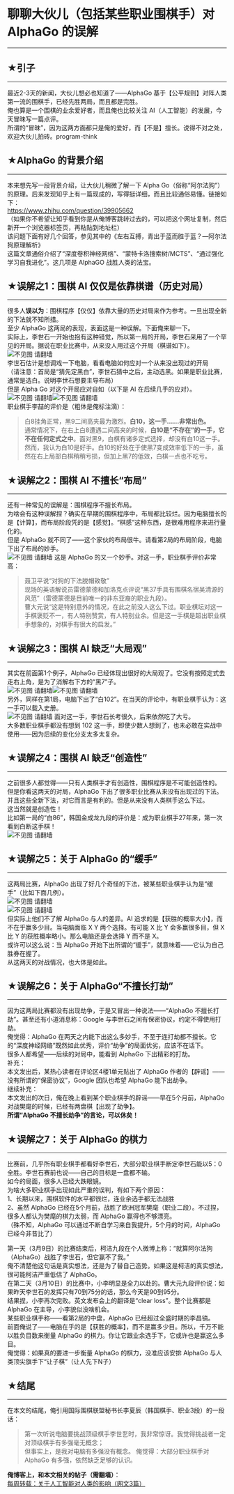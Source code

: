# 聊聊大伙儿（包括某些职业围棋手）对 AlphaGo 的误解 

-----

 ## ★引子
---

  
 最近2-3天的新闻，大伙儿想必也知道了——AlphaGo 基于【公平规则】对阵人类第一流的围棋手，已经先胜两局，而且都是完胜。  
 俺也算是一个围棋的业余爱好者，而且俺也比较关注 AI（人工智能）的发展，今天冒昧写一篇点评。  
 所谓的“冒昧”，因为这两方面都只是俺的爱好，而【不是】擅长。说得不对之处，欢迎大伙儿拍砖。program-think  
   
   
 ## ★AlphaGo 的背景介绍
--------------

  
 本来想先写一段背景介绍，让大伙儿稍微了解一下 Alpha Go（俗称“阿尔法狗”）的原理。后来发现知乎上有一篇现成的，写得挺详细，而且比较通俗易懂。链接如下：  
 <https://www.zhihu.com/question/39905662>  
 （如果你不希望让知乎看到你是从俺博客跳转过去的，可以把这个网址复制，然后新开一个浏览器标签页，再粘贴到地址栏）  
 该问题下面有好几个回答，参见其中的《左右互搏，青出于蓝而胜于蓝？—阿尔法狗原理解析》  
 这篇文章通俗介绍了“深度卷积神经网络”、“蒙特卡洛搜索树/MCTS”、“通过强化学习自我进化”。这几项是 AlphaGO 战胜人类的法宝。  
   
   
 ## ★误解之1：围棋 AI 仅仅是依靠棋谱（历史对局）
-------------------------

  
 很多人**误以为**：围棋程序【仅仅】依靠大量的历史对局来作为参考。一旦出现全新的下法就不知所措。  
 至少 AlphaGo 这两局的表现，表面这是一种误解。下面俺来聊一下。  
 实际上，李世石一开始也抱有这种错觉，所以第一局的开局，李世石采用了一个罕见的开局。据说在职业比赛中，从来没人用过这个开局（棋谱如下）。  
 ![不见图 请翻墙](images/pBXhMg2e-kFTdYaD-30ocFiwQY6APV6pwFBndazI-zjxwIHlQiCl29V0bg18Sm6DCoZZN8fmbn3lgDcEoh7-x3VGZERrCm2eQXTyf1XelIufobWNwzkmFtKoEjJtnc7SjHaNxnd2d0w)  
 李世石估计是想调戏一下电脑，看看电脑如何应对一个从来没出现过的开局  
 （请注意：首局是“猜先定黑白”，李世石猜中之后，主动选黑。如果是职业比赛，通常是选白。说明李世石想要主导布局）  
 但是 Alpha Go 对这个开局应对自如（以下是 AI 在后续几手的应对）。  
 ![不见图 请翻墙](images/7VjlkN_h2-yIFktMFKyEw241u1wBc6wqAwNwrOx7NvRJy1RMXoMy3-tk-RFlPMf7SGGcyrqVxUy22ohVDQP33VrP3BCeteCzIimAvSiOLMkz7Rq4VSVeGPHYzEZ-iWeORDS6uRsrOY4)![不见图 请翻墙](images/WDJP3ZxAM0kc-zP6Sdw-bqlgyNaziUE1uNLuCJvskJPQyvi0I26P9PyXawDZwr1D-dH65xxPSujnWTETQIig6gB6QLCs5loUsQFJ89koZxcTXc0LS8SI6x0C38zUrQPkeVot9lOmk5w)  
 职业棋手李喆的评价是（粗体是俺标注滴）：  
 
> 白8挂角正常，黑9二间高夹最为激烈。**白10，这一手……非常出色。**  
>  通常情况下，在右上白8遭遇二间高夹的时候，**白10是“不存在”的一手，它不在任何定式之中**。面对黑9，白棋有诸多定式选择，却没有白10这一手。  
>  然而，我认为白10是好手。白10的好处在于使黑7变成效率低下的一手，虽然在右上局部白棋稍稍亏损，但加上黑7的低效，白棋一点也不吃亏。  
   
 ## ★误解之2：围棋 AI 不擅长“布局”
-------------------

  
 还有一种常见的误解是：围棋程序不擅长布局。  
 为啥会有这种误解捏？确实在早期的围棋程序中，布局都比较烂。因为电脑擅长的是【计算】，而布局阶段凭的是【感觉】。“棋感”这种东西，是很难用程序来进行量化的。  
 但是 AlphaGo 就不同了——这个家伙的布局很牛。请看第2局的布局阶段，电脑下出了布局的妙手。  
 ![不见图 请翻墙](images/L7JawEKL7jK9kh_7zEkor_MK_l2cfk_vXz-iSO7HWMDTTpS66x2yTFLSGdj0Y6ubDNrBZ0ZvpP89l6bifg3iiNjTbt4yArNb2-kTy3ljPxdUhYOdDkFgPJAgZWvEoAn5R71GBPOQP6o) 这是 AlphaGo 的又一个妙手。对这一手，职业棋手评价非常高：  
 
> 聂卫平说“对狗的下法脱帽致敬”  
>  现场的英语解说员雷德蒙德和加洛克点评说“黑37手具有围棋名宿吴清源的风范”（雷德蒙德是目前唯一的非东亚裔的职业九段）。  
>  曹大元说“这是特别意外的情况，在此之前没人这么下过。职业棋坛对这一手棋褒贬不一，有人特别赞赏，有人特别业余。但是这一手棋是超出职业棋手想象的，对棋手有很大的启发。”  
>    
 ## ★误解之3：围棋 AI 缺乏“大局观”
-------------------

  
 其实在前面第1个例子，AlphaGo 已经体现出很好的大局观了。它没有按照定式去走右上角，是为了消解右下方的“黑7”子。  
 ![不见图 请翻墙](images/7VjlkN_h2-yIFktMFKyEw241u1wBc6wqAwNwrOx7NvRJy1RMXoMy3-tk-RFlPMf7SGGcyrqVxUy22ohVDQP33VrP3BCeteCzIimAvSiOLMkz7Rq4VSVeGPHYzEZ-iWeORDS6uRsrOY4)![不见图 请翻墙](images/WDJP3ZxAM0kc-zP6Sdw-bqlgyNaziUE1uNLuCJvskJPQyvi0I26P9PyXawDZwr1D-dH65xxPSujnWTETQIig6gB6QLCs5loUsQFJ89koZxcTXc0LS8SI6x0C38zUrQPkeVot9lOmk5w)  
 另外，同样在第1局，电脑下出了“白102”。在当天的评论中，有职业棋手认为：这一手可以载入史册。  
 ![不见图 请翻墙](images/dj2VmreDQw0RcpM7tZSUv8CqoSyssaBNz9EZI0TBQPVJv287YXJjJ-UYfsX1Fpdor73ex9LwojgJshil8whwmlfuT8DD3WUUoVb76Y-y1j5B7IdB4Oqy7p3TEhBHQKHWsu95VSddiWM) 面对这一手，李世石长考很久，后来依然吃了大亏。  
 大多数职业棋手都没有想到 102 这一手，即使少数人想到了，也未必敢在实战中使用——因为后续的变化分支太多太复杂。  
   
   
 ## ★误解之4：围棋 AI 缺乏“创造性”
-------------------

  
 之前很多人都觉得——只有人类棋手才有创造性，围棋程序是不可能创造性的。  
 但是你看这两天的对局，AlphaGo 下出了很多职业比赛从来没有出现过的下法。并且这些全新下法，对它而言是有利的。但是从来没有人类棋手这么下过。  
 这当然就是创造性！  
 比如第一局的“白86”，韩国金成龙九段的评价是：成为职业棋手27年来，第一次看到白断这手棋！  
 ![不见图 请翻墙](images/Sxlr4dvNcpkJwPGMAkRSbV8aNpVWqjuldiYOw5a0WV8yOvjE5Fqg66OfruwvuiZ-tFEBWE-Dqt8nlS6yyCyseBj6BoPJv-TYkSIlQmXuyMg2ySQ29o-ObkvCDqvtOrQ4O8mVukEoXtM)  
   
 ## ★误解之5：关于 AlphaGo 的“缓手”
----------------------

  
 这两局比赛，AlphaGo 出现了好几个奇怪的下法，被某些职业棋手认为是“缓手”（比如下面几例）。  
 ![不见图 请翻墙](images/Dlrtpc46qITc9LiNmnizG3r0z5u2fwrh9Sqc80UmtaWlU_ZRGsnU-pIPwMIbOCVA9KAz4n7zl5m3euDxIzSlPATCqOvUe_QWjZH25as4zgaImTYhdgP_tvrIBrhF2rzR5NucB1jtJKY)  
 ![不见图 请翻墙](images/YQbQAVG6S8-crWRgefTM2MuBI2IdKB-cUdWAi2_vVUoMgSA7pmw9-ciqlUNuHjbR14dpPGlWKTFBs9e_-DXWgYRoq9Aq6sOvTSvex9HKCxuai6GJiRWIgRJ_XpxUtCUBQAuNFOzhHE4)  
 但实际上他们不了解 AlphaGo 与人的差异。AI 追求的是【获胜的概率大小】，而不在乎赢多少目。当电脑面临 X Y 两个选择。有可能 X 比 Y 会多赢很多目，但 X 比 Y 的获胜概率略小。那么电脑还是会选择 Y 而不是 X。  
 或许可以这么说：当 AlphaGo 开始下出所谓的“缓手”，就意味着——它认为自己胜券在握了。  
 从这两天的对战情况，也大体是如此。  
   
   
 ## ★误解之6：关于 AlphaGo“不擅长打劫”
-----------------------

  
 因为这两局比赛都没有出现劫争，于是又冒出一种说法——“AlphaGo 不擅长打劫”。甚至还有小道消息称：Google 与李世石之间有保密协议，约定不得使用打劫。  
 俺觉得：AlphaGo 在两天之内能下出这么多妙手，不至于连打劫都不擅长。它的“深度神经网络”既然如此优秀，评价“劫争”的局面优劣，应该不在话下。  
 很多人都希望——后续的对局中，能看到 AlphaGo 下出精彩的打劫。  
 补充：  
 本文发出后，某热心读者在评论区4楼1单元贴出了 AlphaGo 作者的【辟谣】——没有所谓的“保密协议”，Google 团队也希望 AlphaGo 能下出劫争。  
 继续补充：  
 本文发出的次日，俺在晚上看到某个职业棋手的辟谣——早在5个月前，AlphaGo 对战樊麾的时候，已经有两盘棋【出现了劫争】。  
 **所谓“AlphaGo 不擅长劫争”的言论，可以休矣！**  
   
   
 ## ★误解之7：关于 AlphaGo 的棋力
--------------------

  
 比赛前，几乎所有职业棋手都看好李世石，大部分职业棋手断定李世石能以5：0全胜。李世石赛前也说——自己的目标是一盘都不输。  
 如今的局面，很多人已经大跌眼镜。  
 为啥大多职业棋手出现如此严重的误判，有如下两个原因：  
 1、长期以来，围棋软件的水平都很烂，连业余选手都无法战胜  
 2、虽然 AlphaGo 已经在5个月前，战胜了欧洲冠军樊麾（职业二段）。不过捏，很多人都认为樊麾的棋力太弱，而 AlphaGo 赢得也不够漂亮。  
 （殊不知，AlphaGo 可以通过不断自学习来自我提升，5个月的时间，AlphaGo 已经今非昔比了）  
   
 第一天（3月9日）的比赛结束后，柯洁九段在个人微博上称：“就算阿尔法狗（AlphaGo）战胜了李世石，但它赢不了我。”  
 俺不清楚他这句话是真实想法，还是为了替自己造势。如果这是柯洁的真实想法，很可能柯洁严重低估了 AlphaGo。  
 在第二天（3月10日）的比赛中，小李明显是全力以赴的。曹大元九段评价说：如果昨天李世石的发挥只有70到75分的话，那么今天是90到95分。  
 结果捏，小李再次完败。英文发布会上的翻译是“clear loss”。整个比赛都是 AlphaGo 在主导，小李貌似没啥机会。  
 某些职业棋手称——看第2局的中盘，AlphaGo 已经超过全盛时期的李昌镐。  
 前面俺说了——电脑在乎的是【获胜的概率】，而不是赢多少目。所以，千万不能以胜负目数来衡量 AlphaGo 的棋力。你让它跟业余选手下，它或许也是赢这么多目。  
 俺觉得：如果真的要进一步衡量 AlphaGo 的棋力，没准应该安排 AlphaGo 与人类顶尖旗手下“让子棋”（让人先下N子）  
   
   
 ## ★结尾
---

  
 在本文的结尾，俺引用国际围棋联盟秘书长李夏辰（韩国棋手、职业3段）的一段话：  
 
> 第一次听说电脑要挑战顶级棋手李世乭时，我非常惊讶。我觉得挑战者一定对顶级棋手有多强毫无概念；  
>  但事实上，是我对电脑有多强没有概念。 俺觉得：大部分职业棋手对 AlphaGo 有多强，依然缺乏足够的认识。  
   
   
 **俺博客上，和本文相关的帖子（需翻墙）**：  
 [每周转载：关于人工智能对人类的影响（网文3篇）](https://program-think.blogspot.com/2012/07/weekly-share-10.html) 